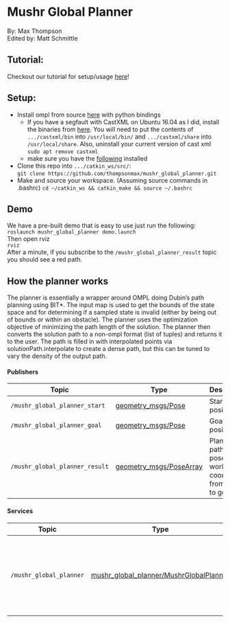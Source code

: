 # Mushr Global Planner
By: Max Thompson  
Edited by: Matt Schmittle

## Tutorial:
Checkout our tutorial for setup/usage [here]()!

## Setup:
- Install ompl from source [here](https://ompl.kavrakilab.org/installation.html) with python bindings
    - If you have a segfault with CastXML on Ubuntu 16.04 as I did, install the binaries from [here](https://data.kitware.com/#collection/57b5c9e58d777f126827f5a1/folder/57b5de948d777f10f2696370). You will need to put the contents of `.../castxml/bin` into `/usr/local/bin/` and `.../castxml/share` into `/usr/local/share`. Also, uninstall your current version of cast xml `sudo apt remove castxml` 
    - make sure you have the [following](https://ompl.kavrakilab.org/installPyPlusPlus.html) installed
- Clone this repo into `.../catkin_ws/src/`:   
    `git clone https://github.com/thompsonmax/mushr_global_planner.git`
- Make and source your workspace. (Assuming source commands in .bashrc)
    `cd ~/catkin_ws && catkin_make && source ~/.bashrc`

## Demo
We have a pre-built demo that is easy to use just run the following:  
`roslaunch mushr_global_planner demo.launch`  
Then open rviz  
`rviz`  
After a minute, if you subscribe to the `/mushr_global_planner_result` topic you should see a red path.

## How the planner works
The planner is essentially a wrapper around OMPL doing Dubin’s path planning using BIT*. The input map is used to get the bounds of the state space and for determining if a sampled state is invalid (either by being out of bounds or within an obstacle). The planner uses the optimization objective of minimizing the path length of the solution. The planner then converts the solution path to a non-ompl format (list of tuples) and returns it to the user. The path is filled in with interpolated points via solutionPath.interpolate to create a dense path, but this can be tuned to vary the density of the output path.

#### Publishers
Topic | Type | Description
------|------|------------
`/mushr_global_planner_start`|[geometry_msgs/Pose](http://docs.ros.org/api/geometry_msgs/html/msg/Pose.html)| Start position
`/mushr_global_planner_goal`|[geometry_msgs/Pose](http://docs.ros.org/api/geometry_msgs/html/msg/Pose.html)|Goal position
`/mushr_global_planner_result`|[geometry_msgs/PoseArray](http://docs.ros.org/api/geometry_msgs/html/msg/PoseArray.html)| Planned path of poses in world coordinates from start to goal

#### Services
Topic | Type | Description
------|------|------------
`/mushr_global_planner`|[mushr_global_planner/MushrGlobalPlanner](srv/MushrGlobalPlanner.srv)| Calls for a path to be created with a given start, goal, turning radius, and planning time

